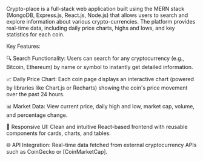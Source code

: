 Crypto-place is a full-stack web application built using the MERN stack (MongoDB, Express.js, React.js, Node.js) that allows users to search and explore information about various crypto-currencies. The platform provides real-time data, including daily price charts, highs and lows, and key statistics for each coin.

Key Features:

🔍 Search Functionality: Users can search for any cryptocurrency (e.g., Bitcoin, Ethereum) by name or symbol to instantly get detailed information.

📈 Daily Price Chart: Each coin page displays an interactive chart (powered by libraries like Chart.js or Recharts) showing the coin's price movement over the past 24 hours.

📊 Market Data: View current price, daily high and low, market cap, volume, and percentage change.

🧩 Responsive UI: Clean and intuitive React-based frontend with reusable components for cards, charts, and tables.

🌐 API Integration: Real-time data fetched from external cryptocurrency APIs such as CoinGecko or [CoinMarketCap].

